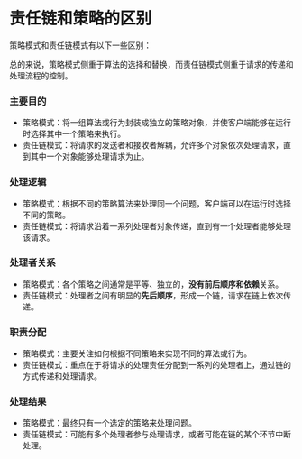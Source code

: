 # 责任链和策略的区别

策略模式和责任链模式有以下一些区别：

总的来说，策略模式侧重于算法的选择和替换，而责任链模式侧重于请求的传递和处理流程的控制。

### 主要目的

- 策略模式：将一组算法或行为封装成独立的策略对象，并使客户端能够在运行时选择其中一个策略来执行。
- 责任链模式：将请求的发送者和接收者解耦，允许多个对象依次处理请求，直到其中一个对象能够处理请求为止。

### 处理逻辑

- 策略模式：根据不同的策略算法来处理同一个问题，客户端可以在运行时选择不同的策略。
- 责任链模式：将请求沿着一系列处理者对象传递，直到有一个处理者能够处理该请求。

### 处理者关系

- 策略模式：各个策略之间通常是平等、独立的，**没有前后顺序和依赖**关系。
- 责任链模式：处理者之间有明显的**先后顺序**，形成一个链，请求在链上依次传递。

### 职责分配

- 策略模式：主要关注如何根据不同策略来实现不同的算法或行为。
- 责任链模式：重点在于将请求的处理责任分配到一系列的处理者上，通过链的方式传递和处理请求。

### 处理结果

- 策略模式：最终只有一个选定的策略来处理问题。
- 责任链模式：可能有多个处理者参与处理请求，或者可能在链的某个环节中断处理。